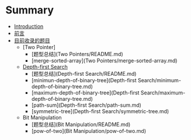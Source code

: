 # Summary

* [Introduction](README.md)
* [前言](前言.md)
* [目前收录的题目](目前收录的题目.md)
    * [Two Pointer]
        * [题型总结](Two Pointers/README.md)
        * [merge-sorted-array](Two Pointers/merge-sorted-array.md)
    * [Depth-first Search](depth-first-search.md)
        * [题型总结](Depth-first Search/README.md)
        * [minimun-depth-of-binary-tree](Depth-first Search/minimum-depth-of-binary-tree.md)
        * [maximum-depth-of-binary-tree](Depth-first Search/maximum-depth-of-binary-tree.md)
        * [path-sum](Depth-first Search/path-sum.md)
        * [symmetric-tree](Depth-first Search/symmetric-tree.md)
    * Bit Manipulation
        * [题型总结](Bit Manipulation/README.md)
        * [pow-of-two](Bit Manipulation/pow-of-two.md)

